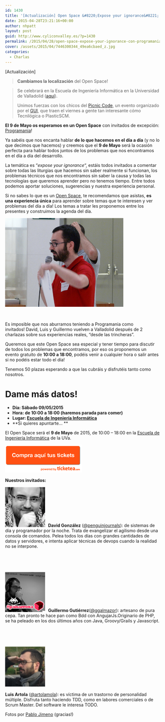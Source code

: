 ```yaml
---
id: 1430
title: '[Actualización] Open Space &#8220;Expose your ignorance&#8221; con Programanía!!!'
date: 2015-04-28T23:21:16+00:00
author: nhpatt
layout: post
guid: http://www.cyliconvalley.es/?p=1430
permalink: /2015/04/28/open-space-expose-your-ignorance-con-programania/
cover: /assets/2015/04/7446300344_49ea6cbaed_z.jpg
categories:
  - Charlas
---
```

[Actualización]

> **Cambiamos la localización** del Open Space!
  
> Se celebrará en la Escuela de Ingeniería Informática en la Universidad de Valladolid ([aquí](https://www.google.es/maps/place/Universidad+De+Valladolid+-+Escuela+de+Ingenier%C3%ADa+Inform%C3%A1tica/@41.662717,-4.705367,17z/data=!4m2!3m1!1s0x0000000000000000:0xaab6e3ec16643ed1?hl=en)).
> 
> Unimos fuerzas con los chicos del [Picnic Code](http://www.picniccode.es/), un evento organizado por el [GUI](http://www.gui.uva.es/), que traen el viernes a gente tan interesante cómo Tecnilógica o PlasticSCM.

**El 9 de Mayo os esperamos en un Open Space** con invitados de excepción: [Programania](http://www.programania.net/)!

Ya sabéis que nos encanta hablar **de lo que hacemos en el día a día** (y no lo que decimos que hacemos) y creemos que el **9 de Mayo** será la ocasión perfecta para hablar todos juntos de los problemas que nos encontramos en el día a día del desarrollo.

La temática es &#8220;_expose your ignorance_&#8220;, estáis todos invitados a comentar sobre todas las liturgias que hacemos sin saber realmente si funcionan, los problemas técnicos que nos encontramos sin saber la causa y todas las tecnologías que queremos aprender pero no tenemos tiempo. Entre todos podemos aportar soluciones, sugerencias y nuestra experiencia personal.

Si no sabes lo que es un [Open Space](http://en.wikipedia.org/wiki/Open_Space_Technology), te recomendamos que asistas, **es una experiencia única** para aprender sobre temas que te interesen y ver problemas del día a día! Los temas a tratar les proponemos entre los presentes y construimos la agenda del día.

[<img class="  wp-image-1515 alignright" src="/assets/2015/04/7446440750_87fd90fd55_z.jpg" alt="7446440750_87fd90fd55_z" width="385" height="289" />](/assets/2015/04/7446440750_87fd90fd55_z.jpg)

&nbsp;

Es imposible que nos aburramos teniendo a Programania como invitados! David, Luis y Guillermo vuelven a Valladolid después de 2 charlazas sobre sus experiencias reales, &#8220;desde las trincheras&#8221;.

Queremos que este Open Space sea especial y tener tiempo para discutir de todos los problemas que encontramos, por eso os proponemos un evento gratuito de **10:00 a 18:00**, podéis venir a cualquier hora o salir antes si no podéis estar todo el día!

Tenemos 50 plazas esperando a que las cubráis y disfrutéis tanto como nosotros.

# Dame más datos!

  * **Día: Sábado 09/05/2015**
  * **Hora: de 10:00 a 18:00 (haremos parada para comer)**
  * **Lugar: [Escuela de Ingeniería Informática](https://www.google.es/maps/place/Universidad+De+Valladolid+-+Escuela+de+Ingenier%C3%ADa+Inform%C3%A1tica/@41.662717,-4.705367,17z/data=!4m2!3m1!1s0x0000000000000000:0xaab6e3ec16643ed1?hl=en)**
  * **Si quieres apuntarte… **

El Open Space será el **9 de Mayo** de 2015, de 10:00 – 18:00 en la [Escuela de Ingeniería Informática](https://www.google.es/maps/place/Universidad+De+Valladolid+-+Escuela+de+Ingenier%C3%ADa+Inform%C3%A1tica/@41.662717,-4.705367,17z/data=!4m2!3m1!1s0x0000000000000000:0xaab6e3ec16643ed1?hl=en) de la UVa.

<a href="https://www.ticketea.com/open-space-expose-your-ignorance/" target="_blank"><img class=" aligncenter" title="Entradas" src="/assets/2014/04/buyhere1.png" alt="" width="250" height="90" /></a>
  
**Nuestros invitados:**

 <img class=" alignleft" style="padding-right: 10px;" src="/assets/2013/05/30cnbnlr6legb82ixsor-150x150.png" alt="" width="130" height="130" />**David González** (<a href="https://twitter.com/penguinjournals" target="_blank" rel="nofollow">@penguinjournals</a>): de sistemas de día y programador por la noche. Trata de evangelizar el agilismo desde una consola de comandos. Pelea todos los días con grandes cantidades de datos y servidores, e intenta aplicar técnicas de devops cuando la realidad no se interpone.

&nbsp;

&nbsp;

 <img class="alignleft" style="padding-right: 10px;" src="/assets/2013/05/6ad69fae-e7a4-4ae0-906e-64e26187960e.png" alt="" width="130" height="130" />**Guillermo Gutiérrez**(<a href="https://twitter.com/ggalmazor" target="_blank" rel="nofollow">@ggalmazor</a>): artesano de pura cepa. Tan pronto te hace pan como Bdd con AngujarJs.Originario de PHP, se ha peleado en los dos últimos años con Java, Groovy/Grails y Javascript.

&nbsp;

&nbsp;

<img class=" alignleft" style="padding-right: 10px;" src="/assets/2013/05/ca656ba8731304f95d199115fbb14397-150x150.png" alt="" width="130" height="130" />

**Luis Artola** (<a href="https://twitter.com/artolamola" target="_blank" rel="nofollow">@artolamola</a>): es víctima de un trastorno de personalidad múltiple. Disfruta tanto haciendo TDD, como en labores comerciales o de Scrum Master. Del software le interesa TODO.

<div>
</div>

<div>
</div>

<div>
</div>

<div>
</div>

<div>
</div>

<div>
  Fotos por <a href="https://www.flickr.com/photos/pablojimeno/">Pablo Jimeno</a> (gracias!)
</div>
